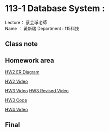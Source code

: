 # 113-1 Database System :
Lecture： 蔡芸琤老師  
Name ： 黃新瑞
Department : 115科技
## Class note
## Homework area
[HW2 ER Diagram](erd.jpg)


[HW2 Video](https://youtu.be/P1NcZ1EhFSo)

[HW3 Video](https://youtu.be/9gnmmt3jD-0)
[HW3 Revised Video](https://youtu.be/_PQvESPL9o0)

[HW3 Code](https://github.com/reganwiranto/DatabaseSystem/blob/main/hw3%20code)

[HW4 Video](https://youtu.be/Fxj2_GccnwI)

## Final
